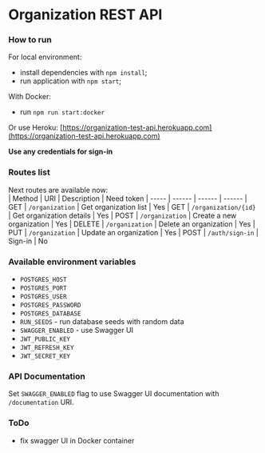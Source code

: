 # Organization REST API

### How to run
For local environment:
 - install dependencies with `npm install`;
 - run application with `npm start`;

With Docker:
 - run `npm run start:docker`
 
Or use Heroku: [https://organization-test-api.herokuapp.com](https://organization-test-api.herokuapp.com)

**Use any credentials for sign-in**

### Routes list
Next routes are available now:  
| Method | URI | Description | Need token 
| ----- | ------ | ------ | ------
| GET | `/organization` | Get organization list | Yes
| GET | `/organization/{id}` | Get organization details | Yes
| POST | `/organization` | Create a new organization | Yes 
| DELETE | `/organization` | Delete an organization | Yes
| PUT | `/organization` | Update an organization | Yes 
| POST | `/auth/sign-in` | Sign-in | No

### Available environment variables
 - `POSTGRES_HOST`
 - `POSTGRES_PORT`
 - `POSTGRES_USER`
 - `POSTGRES_PASSWORD`
 - `POSTGRES_DATABASE`
 - `RUN_SEEDS` - run database seeds with random data 
 - `SWAGGER_ENABLED` - use Swagger UI
 - `JWT_PUBLIC_KEY`
 - `JWT_REFRESH_KEY`
 - `JWT_SECRET_KEY`

### API Documentation
Set `SWAGGER_ENABLED` flag to use Swagger UI documentation with `/documentation` URI.

### ToDo
 - fix swagger UI in Docker container 
